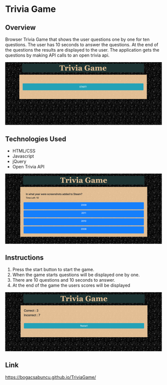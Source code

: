 # Trivia Game

## Overview

Browser Trivia Game that shows the user questions one by one for ten questions. The user has 10 seconds to answer the questions. At the end of the questions the results are displayed to the user. The application gets the questions by making API calls to an open trivia api.

![Image of Start Screen](./assets/images/start-screen.png)

## Technologies Used

* HTML/CSS
* Javascript
* jQuery
* Open Trivia API

![Image of Question](./assets/images/questions.png)

## Instructions

1. Press the start button to start the game. 
2. When the game starts questions will be displayed one by one.
3. There are 10 questions and 10 seconds to answer.
4. At the end of the game the users scores will be displayed

![Image of Results](./assets/images/results.png)

## Link

https://bogacsabuncu.github.io/TriviaGame/
